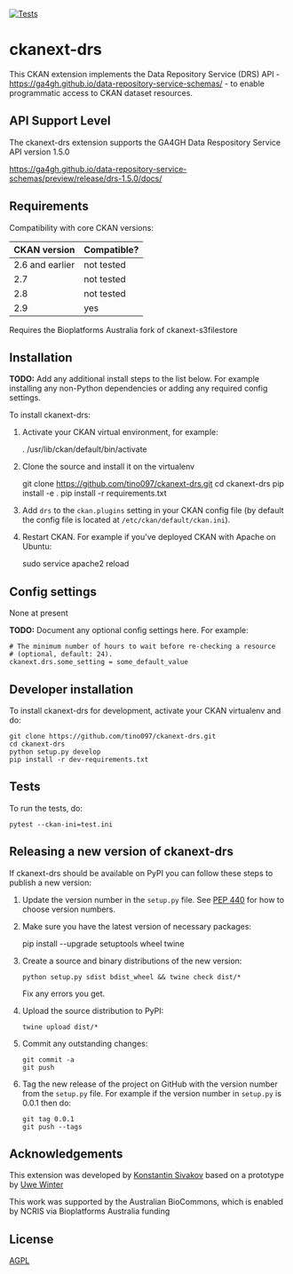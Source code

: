 [![Tests](https://github.com/tino097/ckanext-drs/workflows/Tests/badge.svg?branch=main)](https://github.com/tino097/ckanext-drs/actions)

# ckanext-drs

This CKAN extension implements the Data Repository Service (DRS) API - https://ga4gh.github.io/data-repository-service-schemas/ - to
enable programmatic access to CKAN dataset resources.

## API Support Level

The ckanext-drs extension supports the GA4GH Data Respository Service API version 1.5.0

https://ga4gh.github.io/data-repository-service-schemas/preview/release/drs-1.5.0/docs/

## Requirements

Compatibility with core CKAN versions:

| CKAN version    | Compatible?   |
| --------------- | ------------- |
| 2.6 and earlier | not tested    |
| 2.7             | not tested    |
| 2.8             | not tested    |
| 2.9             | yes           |

Requires the Bioplatforms Australia fork of ckanext-s3filestore

## Installation

**TODO:** Add any additional install steps to the list below.
   For example installing any non-Python dependencies or adding any required
   config settings.

To install ckanext-drs:

1. Activate your CKAN virtual environment, for example:

     . /usr/lib/ckan/default/bin/activate

2. Clone the source and install it on the virtualenv

    git clone https://github.com/tino097/ckanext-drs.git
    cd ckanext-drs
    pip install -e .
	pip install -r requirements.txt

3. Add `drs` to the `ckan.plugins` setting in your CKAN
   config file (by default the config file is located at
   `/etc/ckan/default/ckan.ini`).

4. Restart CKAN. For example if you've deployed CKAN with Apache on Ubuntu:

     sudo service apache2 reload


## Config settings

None at present

**TODO:** Document any optional config settings here. For example:

	# The minimum number of hours to wait before re-checking a resource
	# (optional, default: 24).
	ckanext.drs.some_setting = some_default_value


## Developer installation

To install ckanext-drs for development, activate your CKAN virtualenv and
do:

    git clone https://github.com/tino097/ckanext-drs.git
    cd ckanext-drs
    python setup.py develop
    pip install -r dev-requirements.txt


## Tests

To run the tests, do:

    pytest --ckan-ini=test.ini


## Releasing a new version of ckanext-drs

If ckanext-drs should be available on PyPI you can follow these steps to publish a new version:

1. Update the version number in the `setup.py` file. See [PEP 440](http://legacy.python.org/dev/peps/pep-0440/#public-version-identifiers) for how to choose version numbers.

2. Make sure you have the latest version of necessary packages:

    pip install --upgrade setuptools wheel twine

3. Create a source and binary distributions of the new version:

       python setup.py sdist bdist_wheel && twine check dist/*

   Fix any errors you get.

4. Upload the source distribution to PyPI:

       twine upload dist/*

5. Commit any outstanding changes:

       git commit -a
       git push

6. Tag the new release of the project on GitHub with the version number from
   the `setup.py` file. For example if the version number in `setup.py` is
   0.0.1 then do:

       git tag 0.0.1
       git push --tags


## Acknowledgements

This extension was developed by [Konstantin Sivakov](https://github.com/tino097) based on a prototype by [Uwe Winter](https://github.com/uwint)

This work was supported by the Australian BioCommons, which is enabled by NCRIS via Bioplatforms Australia funding

## License

[AGPL](https://www.gnu.org/licenses/agpl-3.0.en.html)
